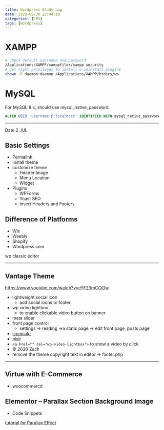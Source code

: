 ```yaml
---
title: Wordpress Study Log
date: 2020-06-30 22:44:19
categories: [CMS]
tags: [Wordpress]
---
```

# XAMPP

``` bash
# check default username and password
/Applications/XAMPP/xamppfiles/xampp security
# get right privileges to install & uninstall plugins
chown -R daemon:daemon /Applications/XAMPP/htdocs/wp
```
<!--more-->

# MySQL

For MySQL 8.x, should use mysql_native_password.

``` sql
ALTER USER 'username'@'localhost' IDENTIFIED WITH mysql_native_password BY 'password';
```

---
Date 2 JUL

## Basic Settings

* Permalink
* Install theme
* customize theme
  * Header Image
  * Menu Location
  * Widget
* Plugins
  * WPForms
  * Yoast SEO
  * Insert Headers and Footers

## Difference of Platforms
* Wix
* Weebly
* Shopify
* Wordpress.com

wp classic editor

---
## Vantage Theme

https://www.youtube.com/watch?v=eYF23mCGiDw

* lightweight social icon
  * add social iocns to footer
* wp video lightbox
  * to enable clickable video button on banner
* meta slider
* front page control
  * settings -> reading ->a static page -> edit front page, posts page
* [iconmakr](https://logomakr.com/)
* [pixlr](https://pixlr.com/)
* `<a href="" rel="wp-video-lightbox">` to show a video by click
* © 2020 Zach 
* remove the theme copyright text in editor -> footer.php

---
## Virtue with E-Commerce
* woocommercd

## Elementor – Parallax Section Background Image
* Code Snippets 

[tutorial for Parallax Effect](https://snifflevalve.com/elementor-tutorials/elementor-parallax-section-background-image/)